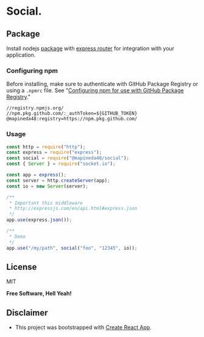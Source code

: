 # Social.

## Package

Install nodejs [package](https://docs.npmjs.com/cli/v7/commands/npm-install) with [express router](https://github.com/expressjs/express) for integration with your application.

### Configuring npm

Before installing, make sure to authenticate with GitHub Package Registry or using a `.npmrc` file. See "[Configuring npm for use with GitHub Package Registry](https://help.github.com/en/articles/configuring-npm-for-use-with-github-package-registry#authenticating-to-github-package-registry)."

```
//registry.npmjs.org/
//npm.pkg.github.com/:_authToken=${GITHUB_TOKEN}
@mapineda48:registry=https://npm.pkg.github.com/
```

### Usage

```js
const http = require("http");
const express = require("express");
const social = require("@mapineda48/social");
const { Server } = require("socket.io");

const app = express();
const server = http.createServer(app);
const io = new Server(server);

/**
 * Important this middleware
 * http://expressjs.com/en/api.html#express.json
 */
app.use(express.json());

/**
 * Demo
 */
app.use("/my/path", social("foo", "12345", io));
```

## License

MIT

**Free Software, Hell Yeah!**

## Disclaimer

- This project was bootstrapped with [Create React App](https://github.com/facebook/create-react-app).
